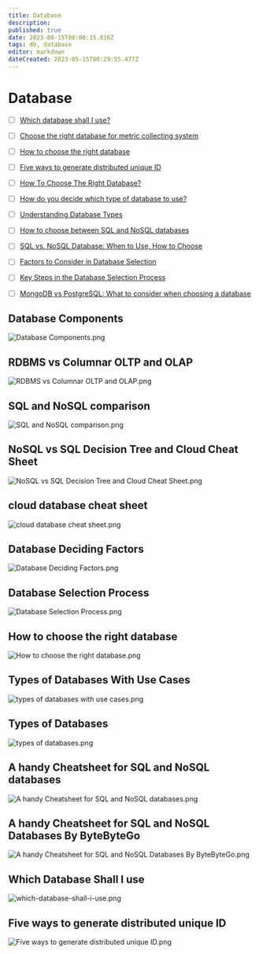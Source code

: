```yaml
---
title: Database
description: 
published: true
date: 2023-08-15T00:00:15.816Z
tags: db, database
editor: markdown
dateCreated: 2023-05-15T00:29:55.477Z
---
```


# Database
- [ ] [Which database shall I use?](https://blog.bytebytego.com/p/which-database-shall-i-use?utm_source=profile&utm_medium=reader2)
- [ ] [Choose the right database for metric collecting system](https://blog.bytebytego.com/p/choose-the-right-database-for-metric?utm_source=profile&utm_medium=reader2)
- [ ] [How to choose the right database](https://blog.bytebytego.com/p/ep23-how-to-choose-the-right-database?utm_source=profile&utm_medium=reader2)
- [ ] [Five ways to generate distributed unique ID](https://blog.bytebytego.com/p/ep24-environment-friendly-languages?utm_source=profile&utm_medium=reader2)
- [ ] [How To Choose The Right Database?](https://www.youtube.com/watch?v=kkeFE6iRfMM&t=357s&ab_channel=ByteByteGo&loop=0)
- [ ] [How do you decide which type of database to use?](https://blog.bytebytego.com/p/ep36-types-of-databases-and-use-cases?utm_source=profile&utm_medium=reader2)
- [ ] [Understanding Database Types](https://blog.bytebytego.com/p/understanding-database-types?utm_source=profile&utm_medium=reader2)
- [ ] [How to choose between SQL and NoSQL databases](https://www.red-gate.com/simple-talk/databases/nosql/how-to-choose-between-sql-and-nosql-databases/)
- [ ] [SQL vs. NoSQL Database: When to Use, How to Choose](https://www.ml4devs.com/articles/datastore-choices-sql-vs-nosql-database/)
- [ ] [Factors to Consider in Database Selection](https://blog.bytebytego.com/p/factors-to-consider-in-database-selection?utm_source=profile&utm_medium=reader2)
- [ ] [Key Steps in the Database Selection Process](https://blog.bytebytego.com/p/key-steps-in-the-database-selection?utm_source=profile&utm_medium=reader2)
- [ ] [MongoDB vs PostgreSQL: What to consider when choosing a database](https://learningdaily.dev/mongodb-vs-postgresql-what-to-consider-when-choosing-a-database-2392d110feaa)


## Database Components
![Database Components.png](http://192.168.25.60:8000/files/file_storage/09d2de10.png)

## RDBMS vs Columnar OLTP and OLAP
![RDBMS vs Columnar OLTP and OLAP.png](http://192.168.25.60:8000/files/file_storage/db35c393.png)

## SQL and NoSQL comparison
![SQL and NoSQL comparison.png](http://192.168.25.60:8000/files/file_storage/50ee5b1f.png)

## NoSQL vs SQL Decision Tree and Cloud Cheat Sheet
![NoSQL vs SQL Decision Tree and Cloud Cheat Sheet.png](http://192.168.25.60:8000/files/file_storage/c58cc525.png)

## cloud database cheat sheet
![cloud database cheat sheet.png](http://192.168.25.60:8000/files/file_storage/6d682be8.png)

## Database Deciding Factors
![Database Deciding Factors.png](http://192.168.25.60:8000/files/file_storage/47b61729.png)

## Database Selection Process
![Database Selection Process.png](http://192.168.25.60:8000/files/file_storage/ab218fc0.png)

## How to choose the right database
![How to choose the right database.png](http://192.168.25.60:8000/files/file_storage/fa085e5e.png)

## Types of Databases With Use Cases
![types of databases with use cases.png](http://192.168.25.60:8000/files/file_storage/ac917f62.png)

## Types of Databases
![types of databases.png](http://192.168.25.60:8000/files/file_storage/eec9a7ef.png)

## A handy Cheatsheet for SQL and NoSQL databases
![A handy Cheatsheet for SQL and NoSQL databases.png](http://192.168.25.60:8000/files/file_storage/74a52d55.png)

## A handy Cheatsheet for SQL and NoSQL Databases By ByteByteGo
![A handy Cheatsheet for SQL and NoSQL Databases By ByteByteGo.png](http://192.168.25.60:8000/files/file_storage/2a50bafb.png)

## Which Database Shall I use
![which-database-shall-i-use.png](http://192.168.25.60:8000/files/file_storage/5f7f7d91.png)

## Five ways to generate distributed unique ID
![Five ways to generate distributed unique ID.png](http://192.168.25.60:8000/files/file_storage/a998b4bd.png)





